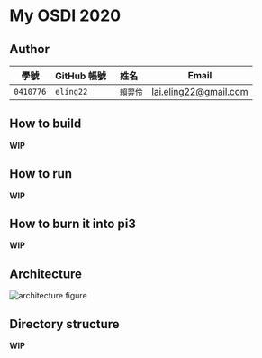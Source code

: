 # My OSDI 2020

## Author

| 學號 | GitHub 帳號 | 姓名 | Email |
| --- | ----------- | --- | --- |
|`0410776`| `eling22` | ` 賴羿伶` | lai.eling22@gmail.com |

## How to build

**WIP**

## How to run

**WIP**

## How to burn it into pi3

**WIP**

## Architecture

![architecture figure]()

## Directory structure

**WIP**

